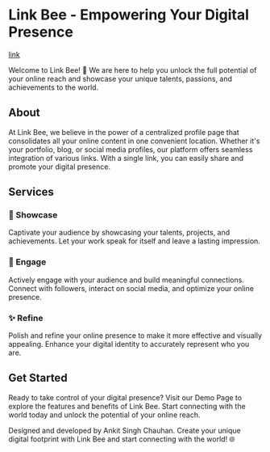 # Link Bee - Empowering Your Digital Presence
[link](https://linkbee.online/)

Welcome to Link Bee! 🌟 We are here to help you unlock the full potential of your online reach and showcase your unique talents, passions, and achievements to the world.

## About

At Link Bee, we believe in the power of a centralized profile page that consolidates all your online content in one convenient location. Whether it's your portfolio, blog, or social media profiles, our platform offers seamless integration of various links. With a single link, you can easily share and promote your digital presence.

## Services

### 🎯 Showcase

Captivate your audience by showcasing your talents, projects, and achievements. Let your work speak for itself and leave a lasting impression.

### 🤝 Engage

Actively engage with your audience and build meaningful connections. Connect with followers, interact on social media, and optimize your online presence.

### ✨ Refine

Polish and refine your online presence to make it more effective and visually appealing. Enhance your digital identity to accurately represent who you are.

## Get Started

Ready to take control of your digital presence? Visit our Demo Page to explore the features and benefits of Link Bee. Start connecting with the world today and unlock the potential of your online reach.

Designed and developed by Ankit Singh Chauhan. Create your unique digital footprint with Link Bee and start connecting with the world! 🌐
